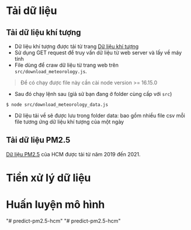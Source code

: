 # Tải dữ liệu
## Tải dữ liệu khí tượng
- Dữ liệu khí tượng được tải từ trang [Dữ liệu khí tượng](https://weather.uwyo.edu/surface/meteorogram/seasia.shtml)
- Sử dụng GET request để truy vấn dữ liệu từ web server và lấy về máy tính
- File dùng để craw dữ liệu từ trang web trên `src/download_meteorology.js`. 
> Để có chạy được file này cần cài node version >= 16.15.0  

- Sau đó chạy lệnh sau (giả sử bạn đang ở folder cùng cấp với `src`)


```console
$ node src/download_meteorology_data.js
```

- Dữ liệu tải về sẽ được lưu trong folder data: bao gồm nhiều file csv mỗi file tương ứng dữ liệu khí
tượng của một ngày
## Tải dữ liệu PM2.5
[Dữ liệu PM2.5](https://www.airnow.gov/international/us-embassies-and-consulates/) của HCM được tải từ năm 2019 đến 2021.

# Tiền xử lý dữ liệu
# Huấn luyện mô hình
"# predict-pm2.5-hcm" 
"# predict-pm2.5-hcm" 

